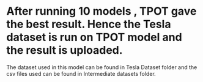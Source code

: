 # After running 10 models , TPOT gave the best result. Hence the Tesla dataset is run on TPOT model and the result is uploaded. 
The dataset used in this model can be found in Tesla Dataset folder and the csv files used can be found in Intermediate datasets folder. 
